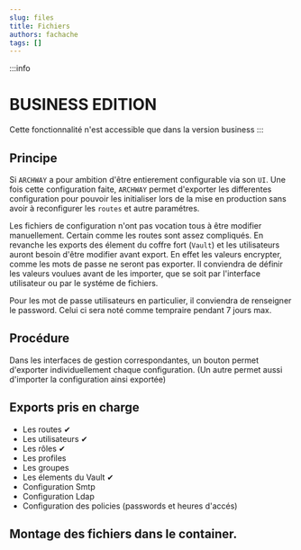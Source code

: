 ```yaml
---
slug: files
title: Fichiers
authors: fachache
tags: []
---
```


:::info
# BUSINESS EDITION   
Cette fonctionnalité n'est accessible que dans la version business
:::

## Principe

Si `ARCHWAY` a pour ambition d'être entierement configurable via son `UI`. Une fois cette configuration faite, `ARCHWAY` permet d'exporter les differentes configuration pour pouvoir les initialiser lors de la mise en production sans avoir à reconfigurer les `routes` et autre paramétres.

Les fichiers de configuration n'ont pas vocation tous à être modifier manuellement. Certain comme les routes sont assez compliqués. En revanche les exports des élement du coffre fort (`Vault`) et les utilisateurs auront besoin d'être modifier avant export. En effet les valeurs encrypter, comme les mots de passe ne seront pas exporter. Il conviendra de définir les valeurs voulues avant de les importer, que se soit par l'interface utilisateur ou par le systéme de fichiers.

Pour les mot de passe utilisateurs en particulier, il conviendra de renseigner le password. Celui ci sera noté comme tempraire pendant 7 jours max.

## Procédure

Dans les interfaces de gestion correspondantes, un bouton permet d'exporter individuellement chaque configuration. (Un autre permet aussi d'importer la configuration ainsi exportée)

## Exports pris en charge

- Les routes ✔
- Les utilisateurs ✔
- Les rôles ✔
- Les profiles
- Les groupes
- Les élements du Vault ✔
- Configuration Smtp
- Configuration Ldap
- Configuration des policies (passwords et heures d'accés)

## Montage des fichiers dans le container.


